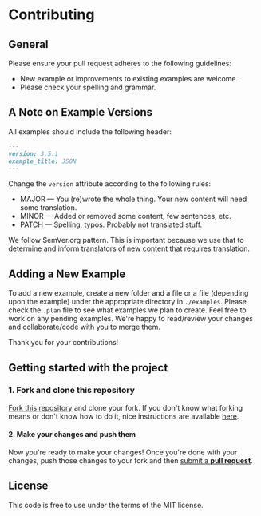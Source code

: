 # Contributing

## General

Please ensure your pull request adheres to the following guidelines:

* New example or improvements to existing examples are welcome.
* Please check your spelling and grammar.

## A Note on Example Versions
All examples should include the following header:

```markdown
---
version: 3.5.1
example_title: JSON
---
```

Change the `version` attribute according to the following rules:

* MAJOR — You (re)wrote the whole thing. Your new content will need some translation.
* MINOR — Added or removed some content, few sentences, etc.
* PATCH — Spelling, typos. Probably not translated stuff.

We follow SemVer.org pattern. This is important because we use that to determine and inform translators of new content that requires translation.

## Adding a New Example

To add a new example, create a new folder and a file or a file (depending upon the example) under the appropriate directory in `./examples`. Please check the `.plan` file to see what examples we plan to create. Feel free to work on any pending examples. We're happy to read/review your changes and collaborate/code with you to merge them.

Thank you for your contributions!

## Getting started with the project

### 1. Fork and clone this repository

[Fork this repository](https://github.com/v-community/v_by_example/fork) and clone your fork. If you don't know what forking means or don't know how to do it, nice instructions are available [here](https://help.github.com/articles/fork-a-repo/).

#### 2. Make your changes and push them

Now you're ready to make your changes! Once you're done with your changes, push those changes to your fork and then [submit a **pull request**](https://help.github.com/articles/using-pull-requests/).

## License

This code is free to use under the terms of the MIT license.
